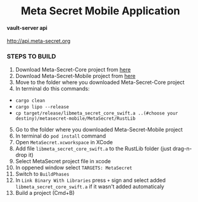 <h1 align="center">Meta Secret Mobile Application</h1>

#### vault-server api
  http://api.meta-secret.org


### STEPS TO BUILD

1. Download Meta-Secret-Core project from [here](https://github.com/meta-secret/meta-secret-core)
2. Download Meta-Secret-Mobile project from [here](https://github.com/meta-secret/meta-secret-mobile)
3. Move to the folder where you downloaded Meta-Secret-Core project
4. In terminal do this commands:
  - `cargo clean`
  - `cargo lipo --release`
  - `cp target/release/libmeta_secret_core_swift.a ..(#choose your destiny)/metasecret-mobile/MetaSecret/RustLib `
5. Go to the folder where you downloaded Meta-Secret-Mobile project
6. In terminal do `pod install` command
7. Open `MetaSecret.xcworkspace` in XCode
8. Add file `libmeta_secret_core_swift.a` to the RustLib folder (just drag-n-drop it)
9. Select MetaSecret project file in xcode
10. In oppened window select `TARGETS: MetaSecret`
11. Switch to `BuildPhases`
12. In `Link Binary With Libraries` press `+` sign and select added `libmeta_secret_core_swift.a` if it wasn't added automaticaly
13. Build a project (Cmd+B)
